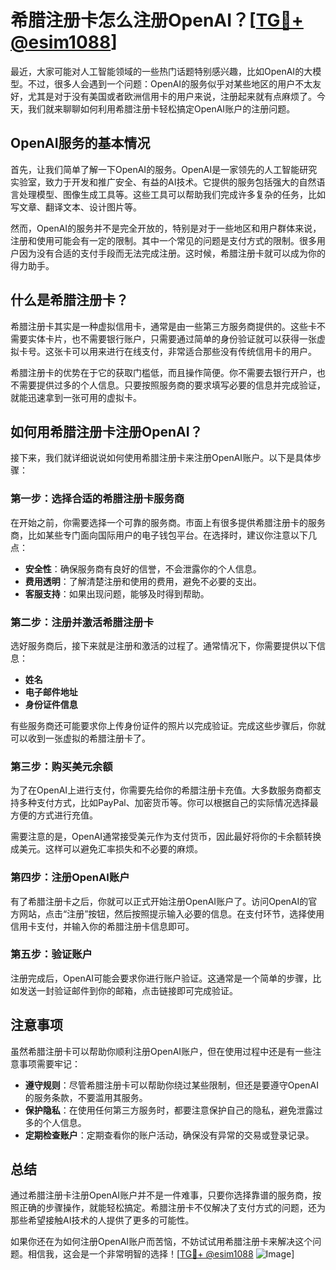 # 希腊注册卡怎么注册OpenAI？[[TG💪+ @esim1088](https://t.me/s/esim1088)]

最近，大家可能对人工智能领域的一些热门话题特别感兴趣，比如OpenAI的大模型。不过，很多人会遇到一个问题：OpenAI的服务似乎对某些地区的用户不太友好，尤其是对于没有美国或者欧洲信用卡的用户来说，注册起来就有点麻烦了。今天，我们就来聊聊如何利用希腊注册卡轻松搞定OpenAI账户的注册问题。

## OpenAI服务的基本情况

首先，让我们简单了解一下OpenAI的服务。OpenAI是一家领先的人工智能研究实验室，致力于开发和推广安全、有益的AI技术。它提供的服务包括强大的自然语言处理模型、图像生成工具等。这些工具可以帮助我们完成许多复杂的任务，比如写文章、翻译文本、设计图片等。

然而，OpenAI的服务并不是完全开放的，特别是对于一些地区和用户群体来说，注册和使用可能会有一定的限制。其中一个常见的问题是支付方式的限制。很多用户因为没有合适的支付手段而无法完成注册。这时候，希腊注册卡就可以成为你的得力助手。

## 什么是希腊注册卡？

希腊注册卡其实是一种虚拟信用卡，通常是由一些第三方服务商提供的。这些卡不需要实体卡片，也不需要银行账户，只需要通过简单的身份验证就可以获得一张虚拟卡号。这张卡可以用来进行在线支付，非常适合那些没有传统信用卡的用户。

希腊注册卡的优势在于它的获取门槛低，而且操作简便。你不需要去银行开户，也不需要提供过多的个人信息。只要按照服务商的要求填写必要的信息并完成验证，就能迅速拿到一张可用的虚拟卡。

## 如何用希腊注册卡注册OpenAI？

接下来，我们就详细说说如何使用希腊注册卡来注册OpenAI账户。以下是具体步骤：

### 第一步：选择合适的希腊注册卡服务商

在开始之前，你需要选择一个可靠的服务商。市面上有很多提供希腊注册卡的服务商，比如某些专门面向国际用户的电子钱包平台。在选择时，建议你注意以下几点：

- **安全性**：确保服务商有良好的信誉，不会泄露你的个人信息。
- **费用透明**：了解清楚注册和使用的费用，避免不必要的支出。
- **客服支持**：如果出现问题，能够及时得到帮助。

### 第二步：注册并激活希腊注册卡

选好服务商后，接下来就是注册和激活的过程了。通常情况下，你需要提供以下信息：

- **姓名**
- **电子邮件地址**
- **身份证件信息**

有些服务商还可能要求你上传身份证件的照片以完成验证。完成这些步骤后，你就可以收到一张虚拟的希腊注册卡了。

### 第三步：购买美元余额

为了在OpenAI上进行支付，你需要先给你的希腊注册卡充值。大多数服务商都支持多种支付方式，比如PayPal、加密货币等。你可以根据自己的实际情况选择最方便的方式进行充值。

需要注意的是，OpenAI通常接受美元作为支付货币，因此最好将你的卡余额转换成美元。这样可以避免汇率损失和不必要的麻烦。

### 第四步：注册OpenAI账户

有了希腊注册卡之后，你就可以正式开始注册OpenAI账户了。访问OpenAI的官方网站，点击“注册”按钮，然后按照提示输入必要的信息。在支付环节，选择使用信用卡支付，并输入你的希腊注册卡信息即可。

### 第五步：验证账户

注册完成后，OpenAI可能会要求你进行账户验证。这通常是一个简单的步骤，比如发送一封验证邮件到你的邮箱，点击链接即可完成验证。

## 注意事项

虽然希腊注册卡可以帮助你顺利注册OpenAI账户，但在使用过程中还是有一些注意事项需要牢记：

- **遵守规则**：尽管希腊注册卡可以帮助你绕过某些限制，但还是要遵守OpenAI的服务条款，不要滥用其服务。
- **保护隐私**：在使用任何第三方服务时，都要注意保护自己的隐私，避免泄露过多的个人信息。
- **定期检查账户**：定期查看你的账户活动，确保没有异常的交易或登录记录。

## 总结

通过希腊注册卡注册OpenAI账户并不是一件难事，只要你选择靠谱的服务商，按照正确的步骤操作，就能轻松搞定。希腊注册卡不仅解决了支付方式的问题，还为那些希望接触AI技术的人提供了更多的可能性。

如果你还在为如何注册OpenAI账户而苦恼，不妨试试用希腊注册卡来解决这个问题。相信我，这会是一个非常明智的选择！[[TG💪+ @esim1088](https://t.me/s/esim1088) ![Image](https://i.postimg.cc/4NQfJmqS/Snipaste-2025-05-13-00-14-12.png)]